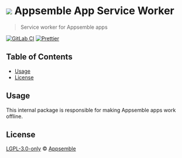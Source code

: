# ![](https://gitlab.com/appsemble/appsemble/-/raw/0.20.43/config/assets/logo.svg) Appsemble App Service Worker

> Service worker for Appsemble apps

[![GitLab CI](https://gitlab.com/appsemble/appsemble/badges/0.20.43/pipeline.svg)](https://gitlab.com/appsemble/appsemble/-/releases/0.20.43)
[![Prettier](https://img.shields.io/badge/code_style-prettier-ff69b4.svg)](https://prettier.io)

## Table of Contents

- [Usage](#usage)
- [License](#license)

## Usage

This internal package is responsible for making Appsemble apps work offline.

## License

[LGPL-3.0-only](https://gitlab.com/appsemble/appsemble/-/blob/0.20.43/LICENSE.md) ©
[Appsemble](https://appsemble.com)
